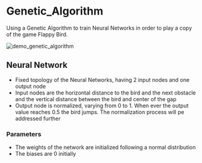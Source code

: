 # Genetic_Algorithm
Using a Genetic Algorithm to train Neural Networks in order to play a copy of the game Flappy Bird.

![demo_genetic_algorithm](https://github.com/user-attachments/assets/b33fc0f2-6eb8-4a90-bd17-c6c771c2f3ba)


## Neural Network
- Fixed topology of the Neural Networks, having 2 input nodes and one output node
- Input nodes are the horizontal distance to the bird and the next obstacle and the vertical distance between the bird and center of the gap
- Output node is normalized, varying from 0 to 1. When ever the output value reaches 0.5 the bird jumps. The normalization process will pe addressed further

### Parameters
- The weights of the network are initialized following a normal distribution
- The biases are 0 initially
